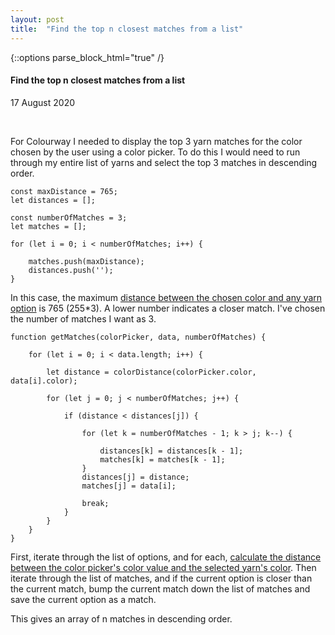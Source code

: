 ```yaml
---
layout: post
title:  "Find the top n closest matches from a list"
---
```

{::options parse_block_html="true" /}

<div class="col-12 offset-sm-0 col-md-8 offset-md-2 col-lg-6 offset-lg-3 vertical-center">

#### Find the top n closest matches from a list
17 August 2020

<br>

For Colourway I needed to display the top 3 yarn matches for the color chosen by the user using a color picker. To do this I would need to run through my entire list of yarns and select the top 3 matches in descending order.

```
const maxDistance = 765;
let distances = [];

const numberOfMatches = 3;
let matches = [];

for (let i = 0; i < numberOfMatches; i++) {

    matches.push(maxDistance);
    distances.push('');
}
```

In this case, the maximum [distance between the chosen color and any yarn option](http://vividfax.github.io/2020/08/16/color-distance.html) is 765 (255*3). A lower number indicates a closer match. I've chosen the number of matches I want as 3.

```
function getMatches(colorPicker, data, numberOfMatches) {

    for (let i = 0; i < data.length; i++) {

        let distance = colorDistance(colorPicker.color, data[i].color);

        for (let j = 0; j < numberOfMatches; j++) {

            if (distance < distances[j]) {

                for (let k = numberOfMatches - 1; k > j; k--) {

                    distances[k] = distances[k - 1];
                    matches[k] = matches[k - 1];
                }
                distances[j] = distance;
                matches[j] = data[i];

                break;
            }
        }
    }
}
```

First, iterate through the list of options, and for each, [calculate the distance between the color picker's color value and the selected yarn's color](http://vividfax.github.io/2020/08/16/color-distance.html). Then iterate through the list of matches, and if the current option is closer than the current match, bump the current match down the list of matches and save the current option as a match.

This gives an array of n matches in descending order.

</div>
